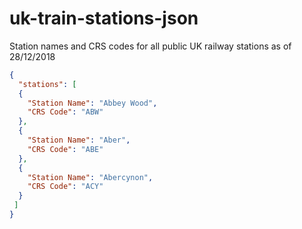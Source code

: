 # uk-train-stations-json
Station names and CRS codes for all public UK railway stations as of 28/12/2018

`````json
{
  "stations": [
  {
    "Station Name": "Abbey Wood",
    "CRS Code": "ABW"
  },
  {
    "Station Name": "Aber",
    "CRS Code": "ABE"
  },
  {
    "Station Name": "Abercynon",
    "CRS Code": "ACY"
  }
 ]
}

